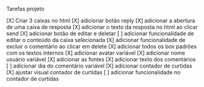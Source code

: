 Tarefas projeto

[X] Criar 3 caixas no html
[X] adicionar botão reply
[X] adicionar a abertura de uma caixa de resposta
[X] adicionar o texto da resposta no html ao clicar send
[X] adicionar botão de editar e deletar
[ ] adicionar funcionalidade de editar o conteúdo da caixa selecionada
[X] adicionar funcionalidade de excluir o comentário ao clicar em delete
[X] adicionar todos os box padrões com os textos internos
[X] adicionar avatar variável
[X] adicionar nome usuário variável
[X] adicionar as fontes
[X] adicionar texto dos comentários
[ ] adicionar dia do comentário variável
[X] adicionar contador de curtidas 
[X] ajustar visual contador de curtidas
[ ] adicionar funcionalidade no contador de curtidas
